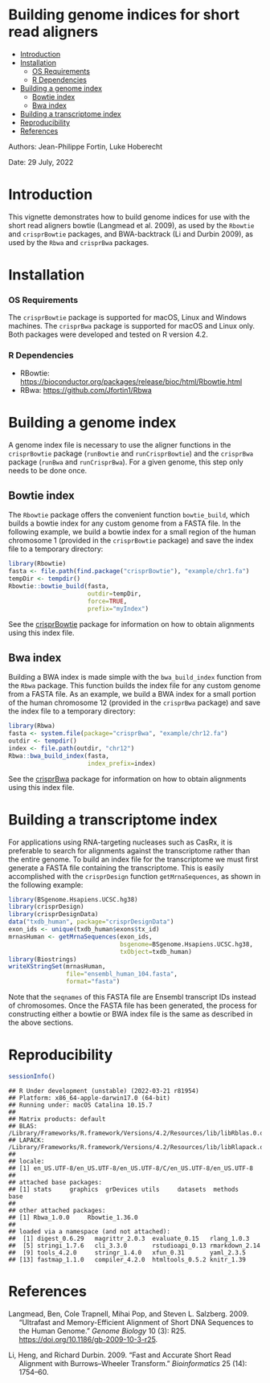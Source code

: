 Building genome indices for short read aligners
================

-   [Introduction](#introduction)
-   [Installation](#installation)
    -   [OS Requirements](#os-requirements)
    -   [R Dependencies](#r-dependencies)
-   [Building a genome index](#building-a-genome-index)
    -   [Bowtie index](#bowtie-index)
    -   [Bwa index](#bwa-index)
-   [Building a transcriptome index](#building-a-transcriptome-index)
-   [Reproducibility](#reproducibility)
-   [References](#references)

Authors: Jean-Philippe Fortin, Luke Hoberecht

Date: 29 July, 2022

# Introduction

This vignette demonstrates how to build genome indices for use with the
short read aligners bowtie (Langmead et al. 2009), as used by the
`Rbowtie` and `crisprBowtie` packages, and BWA-backtrack (Li and Durbin
2009), as used by the `Rbwa` and `crisprBwa` packages.

# Installation

### OS Requirements

The `crisprBowtie` package is supported for macOS, Linux and Windows
machines. The `crisprBwa` package is supported for macOS and Linux only.
Both packages were developed and tested on R version 4.2.

### R Dependencies

-   RBowtie:
    <https://bioconductor.org/packages/release/bioc/html/Rbowtie.html>
-   RBwa: <https://github.com/Jfortin1/Rbwa>

# Building a genome index

A genome index file is necessary to use the aligner functions in the
`crisprBowtie` package (`runBowtie` and `runCrisprBowtie`) and the
`crisprBwa` package (`runBwa` and `runCrisprBwa`). For a given genome,
this step only needs to be done once.

## Bowtie index

The `Rbowtie` package offers the convenient function `bowtie_build`,
which builds a bowtie index for any custom genome from a FASTA file. In
the following example, we build a bowtie index for a small region of the
human chromosome 1 (provided in the `crisprBowtie` package) and save the
index file to a temporary directory:

``` r
library(Rbowtie)
fasta <- file.path(find.package("crisprBowtie"), "example/chr1.fa")
tempDir <- tempdir()
Rbowtie::bowtie_build(fasta,
                      outdir=tempDir,
                      force=TRUE,
                      prefix="myIndex")
```

See the [crisprBowtie](https://github.com/Jfortin1/crisprBowtie) package
for information on how to obtain alignments using this index file.

## Bwa index

Building a BWA index is made simple with the `bwa_build_index` function
from the `Rbwa` package. This function builds the index file for any
custom genome from a FASTA file. As an example, we build a BWA index for
a small portion of the human chromosome 12 (provided in the `crisprBwa`
package) and save the index file to a temporary directory:

``` r
library(Rbwa)
fasta <- system.file(package="crisprBwa", "example/chr12.fa")
outdir <- tempdir()
index <- file.path(outdir, "chr12")
Rbwa::bwa_build_index(fasta,
                      index_prefix=index)
```

See the [crisprBwa](https://github.com/Jfortin1/crisprBwa) package for
information on how to obtain alignments using this index file.

# Building a transcriptome index

For applications using RNA-targeting nucleases such as CasRx, it is
preferable to search for alignments against the transcriptome rather
than the entire genome. To build an index file for the transcriptome we
must first generate a FASTA file containing the transcriptome. This is
easily accomplished with the `crisprDesign` function `getMrnaSequences`,
as shown in the following example:

``` r
library(BSgenome.Hsapiens.UCSC.hg38)
library(crisprDesign)
library(crisprDesignData)
data("txdb_human", package="crisprDesignData")
exon_ids <- unique(txdb_human$exons$tx_id)
mrnasHuman <- getMrnaSequences(exon_ids,
                               bsgenome=BSgenome.Hsapiens.UCSC.hg38,
                               txObject=txdb_human)
library(Biostrings)
writeXStringSet(mrnasHuman,
                file="ensembl_human_104.fasta",
                format="fasta")
```

Note that the `seqnames` of this FASTA file are Ensembl transcript IDs
instead of chromosomes. Once the FASTA file has been generated, the
process for constructing either a bowtie or BWA index file is the same
as described in the above sections.

# Reproducibility

``` r
sessionInfo()
```

    ## R Under development (unstable) (2022-03-21 r81954)
    ## Platform: x86_64-apple-darwin17.0 (64-bit)
    ## Running under: macOS Catalina 10.15.7
    ## 
    ## Matrix products: default
    ## BLAS:   /Library/Frameworks/R.framework/Versions/4.2/Resources/lib/libRblas.0.dylib
    ## LAPACK: /Library/Frameworks/R.framework/Versions/4.2/Resources/lib/libRlapack.dylib
    ## 
    ## locale:
    ## [1] en_US.UTF-8/en_US.UTF-8/en_US.UTF-8/C/en_US.UTF-8/en_US.UTF-8
    ## 
    ## attached base packages:
    ## [1] stats     graphics  grDevices utils     datasets  methods   base     
    ## 
    ## other attached packages:
    ## [1] Rbwa_1.0.0     Rbowtie_1.36.0
    ## 
    ## loaded via a namespace (and not attached):
    ##  [1] digest_0.6.29   magrittr_2.0.3  evaluate_0.15   rlang_1.0.3    
    ##  [5] stringi_1.7.6   cli_3.3.0       rstudioapi_0.13 rmarkdown_2.14 
    ##  [9] tools_4.2.0     stringr_1.4.0   xfun_0.31       yaml_2.3.5     
    ## [13] fastmap_1.1.0   compiler_4.2.0  htmltools_0.5.2 knitr_1.39

# References

<div id="refs" class="references csl-bib-body hanging-indent">

<div id="ref-langmead2009bowtie" class="csl-entry">

Langmead, Ben, Cole Trapnell, Mihai Pop, and Steven L. Salzberg. 2009.
“Ultrafast and Memory-Efficient Alignment of Short DNA Sequences to the
Human Genome.” *Genome Biology* 10 (3): R25.
<https://doi.org/10.1186/gb-2009-10-3-r25>.

</div>

<div id="ref-bwa" class="csl-entry">

Li, Heng, and Richard Durbin. 2009. “Fast and Accurate Short Read
Alignment with Burrows–Wheeler Transform.” *Bioinformatics* 25 (14):
1754–60.

</div>

</div>
